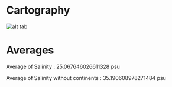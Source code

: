 # Cartography

![alt tab](https://user-images.githubusercontent.com/26437161/27909912-284873be-6253-11e7-937f-dc2aafe11163.png)


# Averages

Average of Salinity : 25.067646026611328 psu

Average of Salinity without continents : 35.190608978271484 psu

